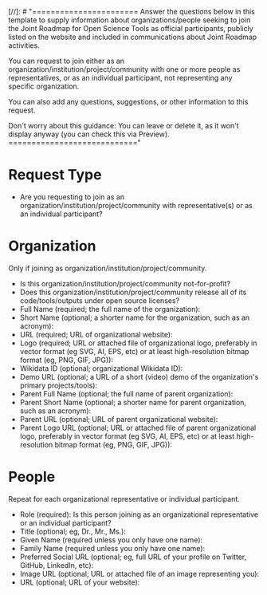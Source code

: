 
[//]: # "=======================
Answer the questions below in this template to supply information about organizations/people seeking to join the Joint Roadmap for Open Science Tools as official participants, publicly listed on the website and included in communications about Joint Roadmap activities.

You can request to join either as an organization/institution/project/community with one or more people as representatives, or as an individual participant, not representing any specific organization.

You can also add any questions, suggestions, or other information to this request.

Don't worry about this guidance: You can leave or delete it, as it won't display anyway (you can check this via Preview).
============================"

# Request Type
* Are you requesting to join as an organization/institution/project/community with representative(s) or as an individual participant?

# Organization
Only if joining as organization/institution/project/community.
* Is this organization/institution/project/community not-for-profit?
* Does this organization/institution/project/community release all of its code/tools/outputs under open source licenses?
* Full Name (required; the full name of the organization):
* Short Name (optional; a shorter name for the organization, such as an acronym):
* URL (required; URL of organizational website):
* Logo (required; URL or attached file of organizational logo, preferably in vector format (eg SVG, AI, EPS, etc) or at least high-resolution bitmap format (eg, PNG, GIF, JPG)):
* Wikidata ID (optional; organizational Wikidata ID):
* Demo URL (optional; a URL of a short (video) demo of the organization's primary projects/tools):
* Parent Full Name (optional; the full name of parent organization):
* Parent Short Name (optional; a shorter name for  parent organization, such as an acronym):
* Parent URL (optional; URL of parent organizational website):
* Parent Logo URL (optional; URL or attached file of parent organizational logo, preferably in vector format (eg SVG, AI, EPS, etc) or at least high-resolution bitmap format (eg, PNG, GIF, JPG)):

# People
Repeat for each organizational representative or individual participant.
* Role (required): Is this person joining as an organizational representative or an individual participant?
* Title (optional; eg, Dr., Mr., Ms.):
* Given Name (required unless you only have one name):
* Family Name (required unless you only have one name):
* Preferred Social URL (optional; eg, full URL of your profile on Twitter, GitHub, LinkedIn, etc):
* Image URL (optional; URL or attached file of an image representing you):
* URL (optional; URL of your website):
